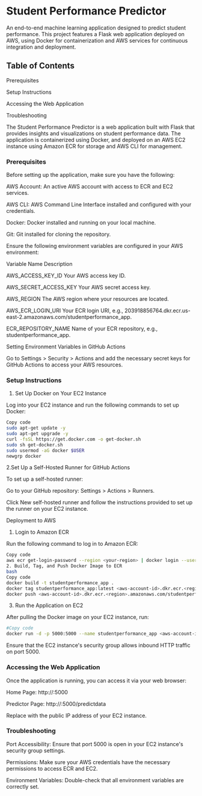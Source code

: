 # Student Performance Predictor


An end-to-end machine learning application designed to predict student performance. This project features a Flask web application deployed on AWS, using Docker for containerization and AWS services for continuous integration and deployment.

## Table of Contents

Prerequisites

Setup Instructions

Accessing the Web Application

Troubleshooting


The Student Performance Predictor is a web application built with Flask that provides insights and visualizations on student performance data. The application is containerized using Docker, and deployed on an AWS EC2 instance using Amazon ECR for storage and AWS CLI for management.

### Prerequisites

Before setting up the application, make sure you have the following:

AWS Account: An active AWS account with access to ECR and EC2 services.

AWS CLI: AWS Command Line Interface installed and configured with your credentials.

Docker: Docker installed and running on your local machine.

Git: Git installed for cloning the repository.


Ensure the following environment variables are configured in your AWS environment:

Variable Name	Description

AWS_ACCESS_KEY_ID	Your AWS access key ID.

AWS_SECRET_ACCESS_KEY	Your AWS secret access key.

AWS_REGION	The AWS region where your resources are located.

AWS_ECR_LOGIN_URI	Your ECR login URI, e.g., 203918856764.dkr.ecr.us-east-2.amazonaws.com/studentperformance_app.

ECR_REPOSITORY_NAME	Name of your ECR repository, e.g., studentperformance_app.

Setting Environment Variables in GitHub Actions

Go to Settings > Security > Actions and add the necessary secret keys for GitHub Actions to access your AWS resources.

### Setup Instructions


1. Set Up Docker on Your EC2 Instance

Log into your EC2 instance and run the following commands to set up Docker:

```bash
Copy code
sudo apt-get update -y
sudo apt-get upgrade -y
curl -fsSL https://get.docker.com -o get-docker.sh
sudo sh get-docker.sh
sudo usermod -aG docker $USER
newgrp docker
```
 
 2.Set Up a Self-Hosted Runner for GitHub Actions

To set up a self-hosted runner:

Go to your GitHub repository: Settings > Actions > Runners.

Click New self-hosted runner and follow the instructions provided to set up the runner on your EC2 instance.

Deployment to AWS

1. Login to Amazon ECR

Run the following command to log in to Amazon ECR:

```bash
Copy code
aws ecr get-login-password --region <your-region> | docker login --username AWS --password-stdin <aws-account-id>.dkr.ecr.<region>.amazonaws.com
2. Build, Tag, and Push Docker Image to ECR
bash
Copy code
docker build -t studentperformance_app .
docker tag studentperformance_app:latest <aws-account-id>.dkr.ecr.<region>.amazonaws.com/studentperformance_app:latest
docker push <aws-account-id>.dkr.ecr.<region>.amazonaws.com/studentperformance_app:latest
```
3. Run the Application on EC2

After pulling the Docker image on your EC2 instance, run:

``` bash
#Copy code
docker run -d -p 5000:5000 --name studentperformance_app <aws-account-id>.dkr.ecr.<region>.amazonaws.com/studentperformance_app:latest
```
Ensure that the EC2 instance's security group allows inbound HTTP traffic on port 5000.

### Accessing the Web Application

Once the application is running, you can access it via your web browser:

Home Page: http://<public-ip-of-ec2-instance>:5000

Predictor Page: http://<public-ip-of-ec2-instance>:5000/predictdata

Replace <public-ip-of-ec2-instance> with the public IP address of your EC2 instance.

### Troubleshooting

Port Accessibility: Ensure that port 5000 is open in your EC2 instance's security group settings.

Permissions: Make sure your AWS credentials have the necessary permissions to access ECR and EC2.

Environment Variables: Double-check that all environment variables are correctly set.

